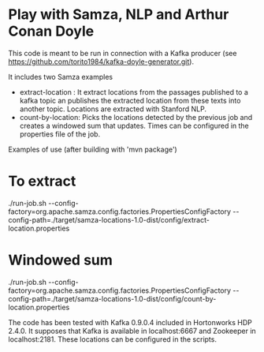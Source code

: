 # Play with Samza, NLP and Arthur Conan Doyle

This code is meant to be run in connection with a Kafka producer (see https://github.com/torito1984/kafka-doyle-generator.git).

It includes two Samza examples

- extract-location : It extract locations from the passages published to a kafka topic an publishes the extracted location
from these texts into another topic. Locations are extracted with Stanford NLP.
- count-by-location: Picks the locations detected by the previous job and creates a windowed sum that updates. 
Times can be configured in the properties file of the job.

Examples of use (after building with 'mvn package')

# To extract
./run-job.sh --config-factory=org.apache.samza.config.factories.PropertiesConfigFactory --config-path=./target/samza-locations-1.0-dist/config/extract-location.properties

# Windowed sum
./run-job.sh --config-factory=org.apache.samza.config.factories.PropertiesConfigFactory --config-path=./target/samza-locations-1.0-dist/config/count-by-location.properties

The code has been tested with Kafka 0.9.0.4 included in Hortonworks HDP 2.4.0. It supposes that Kafka is available in localhost:6667 and Zookeeper in localhost:2181. These locations can be configured in the scripts.
